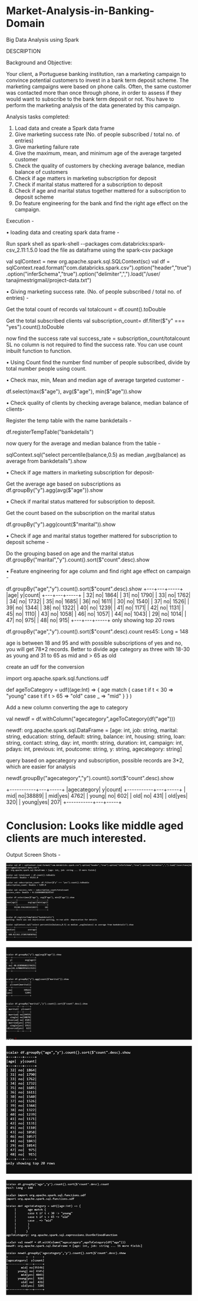 # Market-Analysis-in-Banking-Domain
Big Data Analysis using Spark

DESCRIPTION

Background and Objective:

Your client, a Portuguese banking institution, ran a marketing campaign to convince potential customers to invest in a bank term deposit scheme. 
The marketing campaigns were based on phone calls. Often, the same customer was contacted more than once through phone, in order to assess if they would want to subscribe to the bank term deposit or not. You have to perform the marketing analysis of the data generated by this campaign.

Analysis tasks completed:

1. Load data and create a Spark data frame
2. Give marketing success rate (No. of people subscribed / total no. of entries)   
3. Give marketing failure rate
4. Give the maximum, mean, and minimum age of the average targeted customer
5. Check the quality of customers by checking average balance, median balance of customers
6. Check if age matters in marketing subscription for deposit
7. Check if marital status mattered for a subscription to deposit
8. Check if age and marital status together mattered for a subscription to deposit scheme
9. Do feature engineering for the bank and find the right age effect on the campaign.

Execution - 

•	loading data and creating spark data frame -

Run spark shell as 
spark-shell --packages com.databricks:spark-csv_2.11:1.5.0
load the file as dataframe using the spark-csv package 

val sqlContext = new org.apache.spark.sql.SQLContext(sc)
val df = sqlContext.read.format("com.databricks.spark.csv").option("header","true").option("inferSchema","true").option("delimiter",",").load("/user/ tanajimestrigmail/project-data.txt")


•	Giving marketing success rate. (No. of people subscribed / total no. of entries) -

  Get the total count of records 
  val totalcount = df.count().toDouble

Get the total subscribed clients 
val subscription_count= df.filter($"y" === "yes").count().toDouble

now find the success rate 
val success_rate = subscription_count/totalcount
SL no column is not required to find the success rate. You can use count inbuilt function to function.

•	Using Count find the number find number of people subscribed, divide by total number people using count.

•	Check max, min, Mean and median age of average targeted customer - 

df.select(max($"age"), avg($"age"), min($"age")).show

•	Check quality of clients by checking average balance, median balance of clients- 

Register the temp table with the name bankdetails -

df.registerTempTable("bankdetails")

now query for the average and median balance from the table -

sqlContext.sql("select percentile(balance,0.5) as median ,avg(balance) as average from bankdetails").show

•	Check if age matters in marketing subscription for deposit- 

Get the average age based on subscriptions as 
df.groupBy("y").agg(avg($"age")).show

•	Check if marital status mattered for subscription to deposit.

Get the count based on the subscription on the marital status 

df.groupBy("y").agg(count($"marital")).show

•	Check if age and marital status together mattered for subscription to deposit scheme -

Do the grouping based on age and the marital status 
df.groupBy("marital","y").count().sort($"count".desc).show

•	Feature engineering for age column and find right age effect on campaign -

df.groupBy("age","y").count().sort($"count".desc).show
+---+---+-----+
|age|  y|count|
+---+---+-----+
| 32| no| 1864|
| 31| no| 1790|
| 33| no| 1762|
| 34| no| 1732|
| 35| no| 1685|
| 36| no| 1611|
| 30| no| 1540|
| 37| no| 1526|
| 39| no| 1344|
| 38| no| 1322|
| 40| no| 1239|
| 41| no| 1171|
| 42| no| 1131|
| 45| no| 1110|
| 43| no| 1058|
| 46| no| 1057|
| 44| no| 1043|
| 29| no| 1014|
| 47| no|  975|
| 48| no|  915|
+---+---+-----+
only showing top 20 rows

df.groupBy("age","y").count().sort($"count".desc).count
res45: Long = 148

age is between 18 and 95 and with possible subscriptions of yes and no, you will get 78*2 records. Better to divide age category as three with 18-30 as young and 31 to 65 as mid and > 65 as old 

create an udf for the conversion

import org.apache.spark.sql.functions.udf

def ageToCategory = udf((age:Int) => {
      age match {
      case t if t < 30 => "young"
      case t if t > 65 => "old"
      case _ => "mid"
      }
      }
     )


Add a new column converting the age to category

val newdf = df.withColumn("agecategory",ageToCategory(df("age")))

newdf: org.apache.spark.sql.DataFrame = [age: int, job: string, marital: string, education: string, default: string, balance: int, housing: string, loan: string, contact: string, day: int, month: string, duration: int, campaign: int, pdays: int, previous: int, poutcome: string, y: string, agecategory: string]

query based on agecategory and subscription, possible records are 3*2, which are easier for analysis

newdf.groupBy("agecategory","y").count().sort($"count".desc).show

+-----------+---+-----+
|agecategory|  y|count|
+-----------+---+-----+
|        mid| no|38889|
|        mid|yes| 4762|
|      young| no|  602|
|        old| no|  431|
|        old|yes|  320|
|      young|yes|  207|
+-----------+---+-----+


# Conclusion: Looks like middle aged clients are much interested.

Output Screen Shots -

![alt_text](https://github.com/tanajimestri/Market-Analysis-in-Banking-Domain/blob/main/images/m1.png)

![alt_text](https://github.com/tanajimestri/Market-Analysis-in-Banking-Domain/blob/main/images/m2.png)

![alt_text](https://github.com/tanajimestri/Market-Analysis-in-Banking-Domain/blob/main/images/m3.png)

![alt_text](https://github.com/tanajimestri/Market-Analysis-in-Banking-Domain/blob/main/images/m4.png)










 
